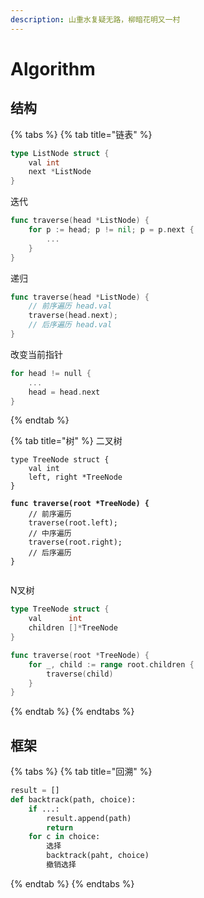 ```yaml
---
description: 山重水复疑无路，柳暗花明又一村
---
```


# Algorithm

## 结构

{% tabs %}
{% tab title="链表" %}
```go
type ListNode struct {
    val int
    next *ListNode
}
```

迭代

```go
func traverse(head *ListNode) {
    for p := head; p != nil; p = p.next {
        ...
    }
}
```

递归

```go
func traverse(head *ListNode) {
    // 前序遍历 head.val
    traverse(head.next);
    // 后序遍历 head.val
}
```

改变当前指针

```go
for head != null {
    ...
    head = head.next
}
```


{% endtab %}

{% tab title="树" %}
二叉树

<pre class="language-go"><code class="lang-go">type TreeNode struct {
    val int
    left, right *TreeNode
}

<strong>func traverse(root *TreeNode) {
</strong>    // 前序遍历
    traverse(root.left);
    // 中序遍历
    traverse(root.right);
    // 后序遍历
}

</code></pre>

N叉树

```go
type TreeNode struct {
    val      int
    children []*TreeNode
}

func traverse(root *TreeNode) {
    for _, child := range root.children {
        traverse(child)
    }
}
```
{% endtab %}
{% endtabs %}

## 框架

{% tabs %}
{% tab title="回溯" %}
```python
result = []
def backtrack(path, choice):
    if ...:
        result.append(path)
        return
    for c in choice:
        选择
        backtrack(paht, choice)
        撤销选择
```
{% endtab %}
{% endtabs %}
